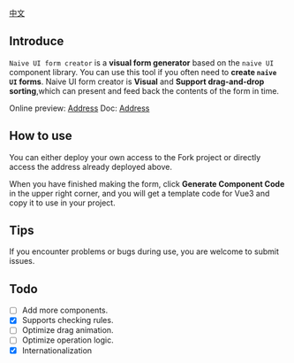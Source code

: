 [中文](https://github.com/doom-9/naive-ui-form-creator/blob/main/README.zh-CN.md)

## Introduce

`Naive UI form creator` is a **visual form generator** based on the `naive UI` component library. You can use this tool if you often need to **create `naive UI` forms**. Naive UI form creator is **Visual** and **Support drag-and-drop sorting**,which can present and feed back the contents of the form in time.

Online preview: [Address](https://naive-create-form-five.vercel.app/)
Doc: [Address](https://naive-create-form-doc.vercel.app/)

## How to use

You can either deploy your own access to the Fork project or directly access the address already deployed above.

When you have finished making the form, click **Generate Component Code** in the upper right corner, and you will get a template code for Vue3 and copy it to use in your project.

## Tips

If you encounter problems or bugs during use, you are welcome to submit issues.

## Todo

- [ ] Add more components.
- [x] Supports checking rules.
- [ ] Optimize drag animation.
- [ ] Optimize operation logic.
- [x] Internationalization
